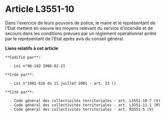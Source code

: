 # Article L3551-10

Dans l'exercice de leurs pouvoirs de police, le maire et le représentant de l'Etat mettent en oeuvre les moyens relevant du
service d'incendie et de secours dans les conditions prévues par un règlement opérationnel arrêté par le représentant de
l'Etat après avis du conseil général.

**Liens relatifs à cet article**

	**Codifié par**:

	  - Loi n°96-142 1996-02-21

	**Créé par**:

	  - Loi n°2001-616 du 11 juillet 2001 - art. 23 ()

	**Cité par**:

	  - Code général des collectivités territoriales - art. L3551-10-7 (V)
	  - Code général des collectivités territoriales - art. L3551-11-1 (M)
	  - Code général des collectivités territoriales - art. R3551-5 (V)
